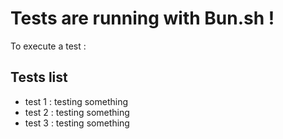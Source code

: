 # Tests are running with Bun.sh !

To execute a test :

## Tests list

-   test 1 : testing something
-   test 2 : testing something
-   test 3 : testing something
